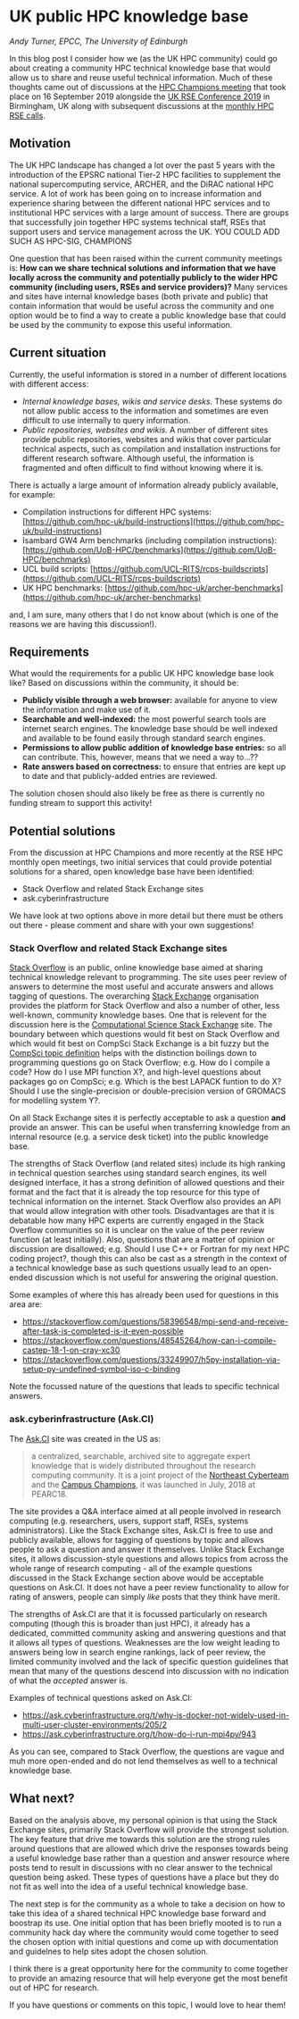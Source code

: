 # UK public HPC knowledge base

*Andy Turner, EPCC, The University of Edinburgh*

In this blog post I consider how we (as the UK HPC community) could go about creating a 
community HPC technical knowledge base that would allow us to share and reuse useful technical 
information. Much of these thoughts came out of discussions at the
[HPC Champions meeting](https://rseconuk2019.sched.com/event/RxMV/hpc-champions-workshop-colocated-with-rseconuk2019)
that took place on 16 September 2019 alongside the [UK RSE Conference 2019](https://rse.ac.uk/conf2019/) in Birmingham, UK along
with subsequent discussions at the [monthly HPC RSE calls](http://www.hpc-uk.ac.uk/rse/rse_network.html).

## Motivation

The UK HPC landscape has changed a lot over the past 5 years with the introduction of the EPSRC
national Tier-2 HPC facilities to supplement the national supercomputing service, ARCHER, and
the DiRAC national HPC service. A lot of work has been going on to increase information and experience
sharing between the different national HPC services and to institutional HPC services with a large
amount of success. There are groups that successfully join together HPC systems technical staff, RSEs that 
support users and service management across the UK. YOU COULD ADD SUCH AS HPC-SIG, CHAMPIONS

One question that has been raised within the current community meetings is: **How can we share 
technical solutions and information that we have locally across the community and potentially
publicly to the wider HPC community (including users, RSEs and service providers)?** Many services
and sites have internal knowledge bases (both private and public) that contain information that
would be useful across the community and one option would be to find a way to create a public
knowledge base that could be used by the community to expose this useful information.

## Current situation

Currently, the useful information is stored in a number of different locations with different
access:

   - *Internal knowledge bases, wikis and service desks.* These systems do not allow public access to 
     the information and sometimes are even difficult to use internally to query information.
   - *Public repositories, websites and wikis.* A number of different sites provide public repositories,
     websites and wikis that cover particular technical aspects, such as compilation and installation
     instructions for different research software. Although useful, the information is fragmented and
     often difficult to find without knowing where it is.

There is actually a large amount of information already publicly available, for example:

   - Compilation instructions for different HPC systems: [https://github.com/hpc-uk/build-instructions](https://github.com/hpc-uk/build-instructions)
   - Isambard GW4 Arm benchmarks (including compilation instructions): [https://github.com/UoB-HPC/benchmarks](https://github.com/UoB-HPC/benchmarks)
   - UCL build scripts: [https://github.com/UCL-RITS/rcps-buildscripts](https://github.com/UCL-RITS/rcps-buildscripts)
   - UK HPC benchmarks: [https://github.com/hpc-uk/archer-benchmarks](https://github.com/hpc-uk/archer-benchmarks)

and, I am sure, many others that I do not know about (which is one of the reasons we are having this
discussion!).
   
## Requirements

What would the requirements for a public UK HPC knowledge base look like? Based on discussions 
within the community, it should be:

   - **Publicly visible through a web browser:** available for anyone to view the information and 
     make use of it.
   - **Searchable and well-indexed:** the most powerful search tools are internet search engines. The
     knowledge base should be well indexed and available to be found easily through standard
     search engines.
   - **Permissions to allow public addition of knowledge base entries:** so all can contribute. This,
     however, means that we need a way to...??
   - **Rate answers based on correctness:** to ensure that entries are kept up to date and that
     publicly-added entries are reviewed.

The solution chosen should also likely be free as there is currently no funding stream to support this
activity!

## Potential solutions

From the discussion at HPC Champions and more recently at the RSE HPC monthly open meetings, two initial
services that could provide potential solutions for a shared, open knowledge base have been identified:

   - Stack Overflow and related Stack Exchange sites
   - ask.cyberinfrastructure
   
We have look at two options above in more detail but there must be others out there - please comment and share with your 
own suggestions!

### Stack Overflow and related Stack Exchange sites

[Stack Overflow](http://stackoverflow.com) is an public, online knowledge base aimed at sharing technical
knowledge relevant to programming. The site uses peer review of answers to determine the most useful and
accurate answers and allows tagging of questions. The overarching [Stack Exchange](https://stackexchange.com/)
organisation provides the platform for Stack Overflow and also a number of other, less well-known, community
knowledge bases. One that is relevent for the discussion here is the [Computational Science Stack Exchange](https://scicomp.stackexchange.com/) site. The boundary between which questions would fit best on Stack Overflow
and which would fit best on CompSci Stack Exchange is a bit fuzzy but the
[CompSci topic definition](https://scicomp.stackexchange.com/help/on-topic) helps with the distinction boilings
down to programming questions go on Stack Overflow; e.g. How do I compile a code? How do I use MPI function X?,
and high-level questions about packages go on CompSci; e.g. Which is the best LAPACK funtion to do X? Should I use
the single-precision or double-precision version of GROMACS for modelling system Y?.

On all Stack Exchange sites it is perfectly acceptable to ask a question **and** provide an answer. This can 
be useful when transferring knowledge from an internal resource (e.g. a service desk ticket) into the 
public knowledge base.

The strengths of Stack Overflow (and related sites) include its high ranking in technical question searches
using standard search engines, its well designed interface, it has a strong definition of allowed questions
and their format and the fact that it is already the top resource for
this type of technical information on the internet. Stack Overflow also provides an API that would allow
integration with other tools. Disadvantages are that it is debatable how many HPC experts are currently 
engaged in the Stack Overflow communities so it is unclear on the value of the peer review function (at
least initially). Also, questions that are a matter of opinion or discussion are disallowed; e.g. Should 
I use C++ or Fortran for my next HPC coding project?, though this can also be cast as a strength in the 
context of a technical knowledge base as such questions usually lead to an open-ended discussion which is not
useful for answering the original question.

Some examples of where this has already been used for questions in this area are:

   - https://stackoverflow.com/questions/58396548/mpi-send-and-receive-after-task-is-completed-is-it-even-possible
   - https://stackoverflow.com/questions/48545264/how-can-i-compile-castep-18-1-on-cray-xc30
   - https://stackoverflow.com/questions/33249907/h5py-installation-via-setup-py-undefined-symbol-iso-c-binding
   
Note the focussed nature of the questions that leads to specific technical answers.

### ask.cyberinfrastructure (Ask.CI)

The [Ask.CI](https://ask.cyberinfrastructure.org/) site was created in the US as:

> a centralized, searchable, archived site to aggregate expert knowledge that is widely distributed throughout
> the research computing community. It is a joint project of the [Northeast Cyberteam](https://necyberteam.org/)
> and the [Campus Champions](https://www.xsede.org/community-engagement/campus-champions), it was launched in
> July, 2018 at PEARC18.

The site provides a Q&A interface aimed at all people involved in research computing (e.g. researchers, users,
support staff, RSEs, systems administrators). Like the Stack Exchange sites, Ask.CI is free to use and publicly
available, allows for tagging of questions by topic and allows people to ask a question and answer it themselves.
Unlike Stack Exchange sites, it allows discussion-style questions and allows topics from across the whole range
of research computing - all of the example questions discussed in the Stack Exchange section above would be 
acceptable questions on Ask.CI. It does not have a peer review functionality to allow for rating of answers,
people can simply *like* posts that they think have merit.

The strengths of Ask.CI are that it is focussed particularly on research computing (though this is broader than
just HPC), it already has a dedicated, committed community asking and answering questions and that it allows all
types of questions. Weaknesses are the low weight leading to answers being low in search engine rankings, lack
of peer review, the limited community involved and the lack of specific question guidelines that mean that many
of the questions descend into discussion with no indication of what the *accepted* answer is.

Examples of technical questions asked on Ask.CI:

  - https://ask.cyberinfrastructure.org/t/why-is-docker-not-widely-used-in-multi-user-cluster-environments/205/2
  - https://ask.cyberinfrastructure.org/t/how-do-i-run-mpi4py/943
  
As you can see, compared to Stack Overflow, the questions are vague and muh more open-ended and do not lend
themselves as well to a technical knowledge base.

## What next?

Based on the analysis above, my personal opinion is that using the Stack Exchange sites, primarily Stack Overflow
will provide the strongest solution. The key feature that drive me towards this solution are the strong rules
around questions that are allowed which drive the responses towards being a useful knowledge base rather than 
a question and answer resource where posts tend to result in discussions with no clear answer to the technical question
being asked. These types of questions have a place but they do not fit as well into the idea of a useful technical
knowledge base.

The next step is for the community as a whole to take a decision on how to take this idea of a shared technical 
HPC knowledge base forward and boostrap its use. One initial option that has been briefly mooted is to run 
a community hack day where the community would come together to seed the chosen option with initial questions and
come up with documentation and guidelnes to help sites adopt the chosen solution.

I think there is a great opportunity here for the community to come together to provide an amazing resource that
will help everyone get the most benefit out of HPC for research.

If you have questions or comments on this topic, I would love to hear them!

